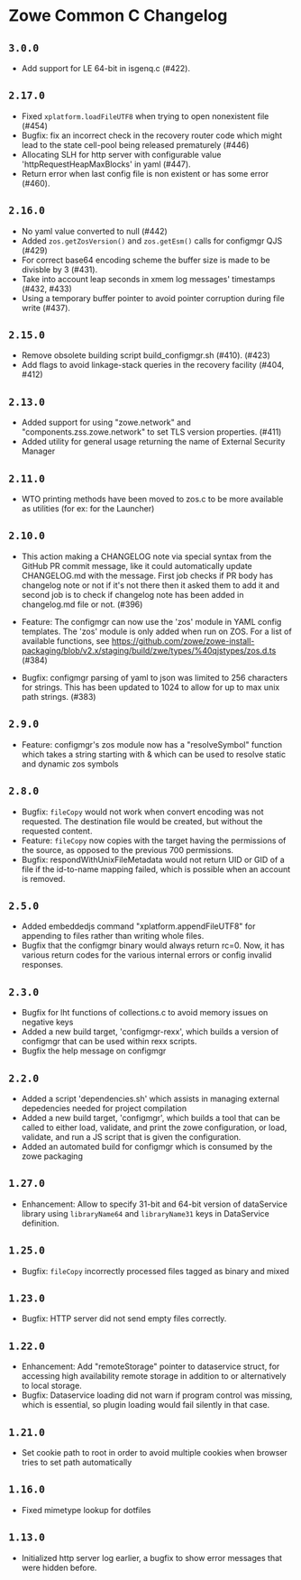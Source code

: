 # Zowe Common C Changelog

## `3.0.0`
- Add support for LE 64-bit in isgenq.c (#422).

## `2.17.0`
- Fixed `xplatform.loadFileUTF8` when trying to open nonexistent file (#454)
- Bugfix: fix an incorrect check in the recovery router code which might lead to
  the state cell-pool being released prematurely (#446)
- Allocating SLH for http server with configurable value 'httpRequestHeapMaxBlocks' in yaml (#447).
- Return error when last config file is non existent or has some error (#460).

## `2.16.0`
- No yaml value converted to null (#442)
- Added `zos.getZosVersion()` and `zos.getEsm()` calls for configmgr QJS (#429)
- For correct base64 encoding scheme the buffer size is made to be divisble by 3 (#431). 
- Take into account leap seconds in xmem log messages' timestamps (#432, #433)
- Using a temporary buffer pointer to avoid pointer corruption during file write (#437).

## `2.15.0`
- Remove obsolete building script build_configmgr.sh (#410). (#423)
- Add flags to avoid linkage-stack queries in the recovery facility (#404, #412)

## `2.13.0`
- Added support for using "zowe.network" and "components.zss.zowe.network" to set TLS version properties. (#411)
- Added utility for general usage returning the name of External Security Manager

## `2.11.0`

- WTO printing methods have been moved to zos.c to be more available as utilities (for ex: for the Launcher)

## `2.10.0`
- This action making a CHANGELOG note via special syntax from the GitHub PR commit message, like it could automatically update CHANGELOG.md with the message. First job checks if PR body has changelog note or not if it's not there then it asked them to add it and second job is to check if changelog note has been added in changelog.md file or not. (#396)

- Feature: The configmgr can now use the 'zos' module in YAML config templates. The 'zos' module is only added when run on ZOS. For a list of available functions, see https://github.com/zowe/zowe-install-packaging/blob/v2.x/staging/build/zwe/types/%40qjstypes/zos.d.ts (#384)
- Bugfix: configmgr parsing of yaml to json was limited to 256 characters for strings. This has been updated to 1024 to allow for up to max unix path strings. (#383)

## `2.9.0`

- Feature: configmgr's zos module now has a "resolveSymbol" function which takes a string starting with & which can be used to resolve static and dynamic zos symbols

## `2.8.0`

- Bugfix: `fileCopy` would not work when convert encoding was not requested. The destination file would be created, but without the requested content.
- Feature: `fileCopy` now copies with the target having the permissions of the source, as opposed to the previous 700 permissions.
- Bugfix: respondWithUnixFileMetadata would not return UID or GID of a file if the id-to-name mapping failed, which is possible when an account is removed.

## `2.5.0`

- Added embeddedjs command "xplatform.appendFileUTF8" for appending to files rather than writing whole files.
- Bugfix that the configmgr binary would always return rc=0. Now, it has various return codes for the various internal errors or config invalid responses.

## `2.3.0`

- Bugfix for lht functions of collections.c to avoid memory issues on negative keys
- Added a new build target, 'configmgr-rexx', which builds a version of configmgr that can be used within rexx scripts.
- Bugfix the help message on configmgr

## `2.2.0`

- Added a script 'dependencies.sh' which assists in managing external depedencies needed for project compilation
- Added a new build target, 'configmgr', which builds a tool that can be called to either load, validate, and print the zowe configuration, or load, validate, and run a JS script that is given the configuration.
- Added an automated build for configmgr which is consumed by the zowe packaging

## `1.27.0`

- Enhancement: Allow to specify 31-bit and 64-bit version of dataService library using `libraryName64` and `libraryName31` keys in DataService definition.

## `1.25.0`

- Bugfix: `fileCopy` incorrectly processed files tagged as binary and mixed

## `1.23.0`

- Bugfix: HTTP server did not send empty files correctly.

## `1.22.0`

- Enhancement: Add "remoteStorage" pointer to dataservice struct, for accessing high availability remote storage in addition to or alternatively to local storage.
- Bugfix: Dataservice loading did not warn if program control was missing, which is essential, so plugin loading would fail silently in that case.

## `1.21.0`

- Set cookie path to root in order to avoid multiple cookies when browser tries to set path automatically

## `1.16.0`

- Fixed mimetype lookup for dotfiles

## `1.13.0`

- Initialized http server log earlier, a bugfix to show error messages that were hidden before.

